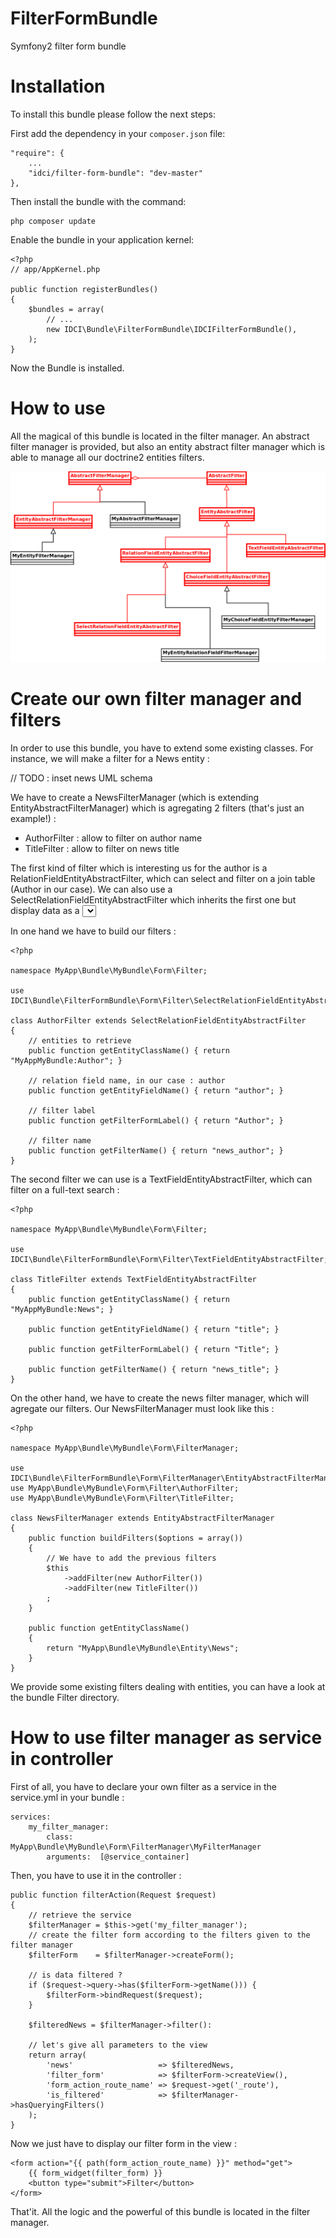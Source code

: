FilterFormBundle
================

Symfony2 filter form bundle


Installation
============

To install this bundle please follow the next steps:

First add the dependency in your `composer.json` file:

    "require": {
        ...
        "idci/filter-form-bundle": "dev-master"
    },

Then install the bundle with the command:

    php composer update

Enable the bundle in your application kernel:

    <?php
    // app/AppKernel.php

    public function registerBundles()
    {
        $bundles = array(
            // ...
            new IDCI\Bundle\FilterFormBundle\IDCIFilterFormBundle(),
        );
    }

Now the Bundle is installed.

How to use
==========

All the magical of this bundle is located in the filter manager.
An abstract filter manager is provided, but also an entity abstract filter manager
which is able to manage all our doctrine2 entities filters.

![Filter Form UML schema](https://github.com/IDCI-Consulting/FilterFormBundle/blob/master/Resources/doc/idci-form-filter-bundle.png)

Create our own filter manager and filters
=========================================

In order to use this bundle, you have to extend some existing classes.
For instance, we will make a filter for a News entity :

// TODO : inset news UML schema

We have to create a NewsFilterManager (which is extending EntityAbstractFilterManager)
which is agregating 2 filters (that's just an example!) :
* AuthorFilter : allow to filter on author name
* TitleFilter : allow to filter on news title

The first kind of filter which is interesting us for the author is a RelationFieldEntityAbstractFilter,
which can select and filter on a join table (Author in our case).
We can also use a SelectRelationFieldEntityAbstractFilter which inherits the
first one but display data as a <select> html output.

In one hand we have to build our filters :

    <?php

    namespace MyApp\Bundle\MyBundle\Form\Filter;

    use IDCI\Bundle\FilterFormBundle\Form\Filter\SelectRelationFieldEntityAbstractFilter;

    class AuthorFilter extends SelectRelationFieldEntityAbstractFilter
    {
        // entities to retrieve
        public function getEntityClassName() { return "MyAppMyBundle:Author"; }

        // relation field name, in our case : author
        public function getEntityFieldName() { return "author"; }

        // filter label
        public function getFilterFormLabel() { return "Author"; }

        // filter name
        public function getFilterName() { return "news_author"; }
    }

The second filter we can use is a TextFieldEntityAbstractFilter, which can filter
on a full-text search :

    <?php

    namespace MyApp\Bundle\MyBundle\Form\Filter;

    use IDCI\Bundle\FilterFormBundle\Form\Filter\TextFieldEntityAbstractFilter;

    class TitleFilter extends TextFieldEntityAbstractFilter
    {
        public function getEntityClassName() { return "MyAppMyBundle:News"; }

        public function getEntityFieldName() { return "title"; }

        public function getFilterFormLabel() { return "Title"; }

        public function getFilterName() { return "news_title"; }
    }

On the other hand, we have to create the news filter manager, which will agregate our filters.
Our NewsFilterManager must look like this :

    <?php

    namespace MyApp\Bundle\MyBundle\Form\FilterManager;

    use IDCI\Bundle\FilterFormBundle\Form\FilterManager\EntityAbstractFilterManager;
    use MyApp\Bundle\MyBundle\Form\Filter\AuthorFilter;
    use MyApp\Bundle\MyBundle\Form\Filter\TitleFilter;

    class NewsFilterManager extends EntityAbstractFilterManager
    {
        public function buildFilters($options = array())
        {
            // We have to add the previous filters
            $this
                ->addFilter(new AuthorFilter())
                ->addFilter(new TitleFilter())
            ;
        }

        public function getEntityClassName()
        {
            return "MyApp\Bundle\MyBundle\Entity\News";
        }
    }

We provide some existing filters dealing with entities, you can have a look at the
bundle Filter directory.

How to use filter manager as service in controller
==================================================

First of all, you have to declare your own filter as a service in the service.yml in your bundle :

    services:
        my_filter_manager:
            class:     MyApp\Bundle\MyBundle\Form\FilterManager\MyFilterManager
            arguments:  [@service_container]

Then, you have to use it in the controller :

    public function filterAction(Request $request)
    {
        // retrieve the service
        $filterManager = $this->get('my_filter_manager');
        // create the filter form according to the filters given to the filter manager
        $filterForm    = $filterManager->createForm();

        // is data filtered ?
        if ($request->query->has($filterForm->getName())) {
            $filterForm->bindRequest($request);
        }

        $filteredNews = $filterManager->filter():

        // let's give all parameters to the view
        return array(
            'news'                   => $filteredNews,
            'filter_form'            => $filterForm->createView(),
            'form_action_route_name' => $request->get('_route'),
            'is_filtered'            => $filterManager->hasQueryingFilters()
        );
    }

Now we just have to display our filter form in the view :

    <form action="{{ path(form_action_route_name) }}" method="get">
        {{ form_widget(filter_form) }}
        <button type="submit">Filter</button>
    </form>

That'it. All the logic and the powerful of this bundle is located in the filter manager.
